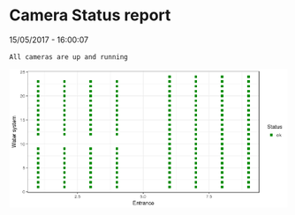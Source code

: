 Camera Status report
================
15/05/2017 - 16:00:07

    All cameras are up and running

![](camreport_files/figure-markdown_github/unnamed-chunk-2-1.png)
